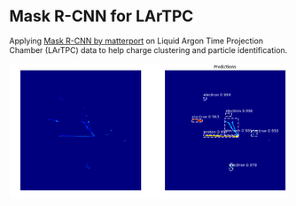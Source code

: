 # Mask R-CNN for LArTPC 

Applying [Mask R-CNN by matterport](https://github.com/matterport/Mask_RCNN) on Liquid Argon Time Projection Chamber (LArTPC) data to help charge clustering and particle identification.

![Instance Segmentation Sample](assets/profile_mrcnn_ex.png)
